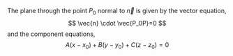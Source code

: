 The plane through the point $P_0$ normal to $\vec{n}$ is given by the vector equation,
$$
\vec{n} \cdot \vec{P_0P}=0
$$
and the component equations,
$$
A(x-x_0)+B(y-y_0)+C(z-z_0)=0
$$